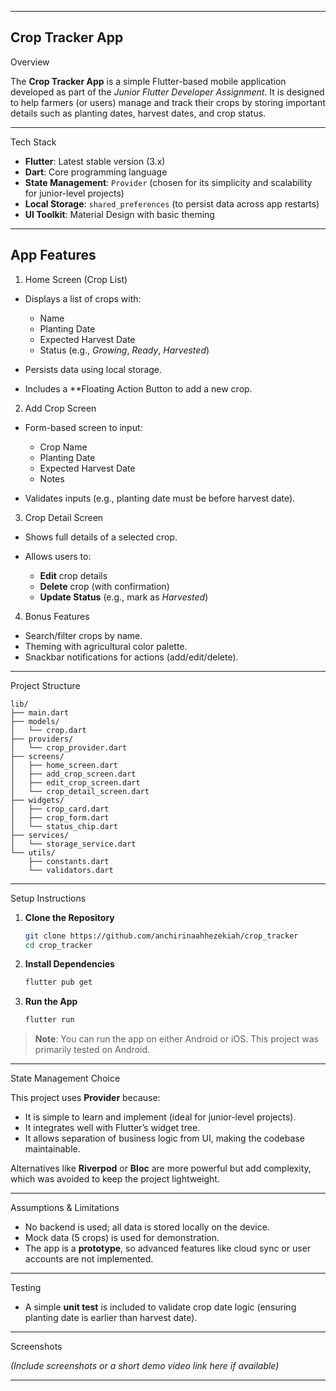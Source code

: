 
---

 ## Crop Tracker App

 Overview

The **Crop Tracker App** is a simple Flutter-based mobile application developed as part of the *Junior Flutter Developer Assignment*. It is designed to help farmers (or users) manage and track their crops by storing important details such as planting dates, harvest dates, and crop status.

---

Tech Stack

* **Flutter**: Latest stable version (3.x)
* **Dart**: Core programming language
* **State Management**: `Provider` (chosen for its simplicity and scalability for junior-level projects)
* **Local Storage**: `shared_preferences` (to persist data across app restarts)
* **UI Toolkit**: Material Design with basic theming 

---

## App Features

1. Home Screen (Crop List)

* Displays a list of crops with:

  * Name
  * Planting Date
  * Expected Harvest Date
  * Status (e.g., *Growing*, *Ready*, *Harvested*)
* Persists data using local storage.
* Includes a **Floating Action Button to add a new crop.

 2. Add Crop Screen

* Form-based screen to input:

  * Crop Name
  * Planting Date 
  * Expected Harvest Date 
  * Notes 
* Validates inputs (e.g., planting date must be before harvest date).

 3. Crop Detail Screen

* Shows full details of a selected crop.
* Allows users to:

  * **Edit** crop details
  * **Delete** crop (with confirmation)
  * **Update Status** (e.g., mark as *Harvested*)

 4. Bonus Features

* Search/filter crops by name.
* Theming with agricultural color palette.
* Snackbar notifications for actions (add/edit/delete).

---

Project Structure

```plaintext
lib/
├── main.dart                 
├── models/
│   └── crop.dart            
├── providers/
│   └── crop_provider.dart   
├── screens/
│   ├── home_screen.dart     
│   ├── add_crop_screen.dart 
│   ├── edit_crop_screen.dart
│   └── crop_detail_screen.dart 
├── widgets/
│   ├── crop_card.dart      
│   ├── crop_form.dart       
│   └── status_chip.dart     
├── services/
│   └── storage_service.dart 
└── utils/
    ├── constants.dart       
    └── validators.dart      
```

---

Setup Instructions

1. **Clone the Repository**

   ```bash
   git clone https://github.com/anchirinaahhezekiah/crop_tracker
   cd crop_tracker
   ```

2. **Install Dependencies**

   ```bash
   flutter pub get
   ```

3. **Run the App**

   ```bash
   flutter run
   ```

> **Note**: You can run the app on either Android or iOS. This project was primarily tested on Android.

---

State Management Choice

This project uses **Provider** because:

* It is simple to learn and implement (ideal for junior-level projects).
* It integrates well with Flutter’s widget tree.
* It allows separation of business logic from UI, making the codebase maintainable.

Alternatives like **Riverpod** or **Bloc** are more powerful but add complexity, which was avoided to keep the project lightweight.

---

Assumptions & Limitations

* No backend is used; all data is stored locally on the device.
* Mock data (5 crops) is used for demonstration.
* The app is a **prototype**, so advanced features like cloud sync or user accounts are not implemented.

---

Testing

* A simple **unit test** is included to validate crop date logic (ensuring planting date is earlier than harvest date).

---

Screenshots 

*(Include screenshots or a short demo video link here if available)*


---
